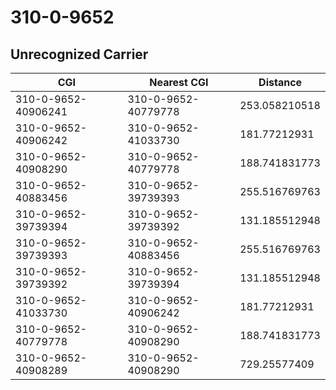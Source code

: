 # 310-0-9652
## Unrecognized Carrier


| CGI | Nearest CGI | Distance |
|-----|-------------|----------|
| 310-0-9652-40906241 | 310-0-9652-40779778 | 253.058210518 |
| 310-0-9652-40906242 | 310-0-9652-41033730 | 181.77212931 |
| 310-0-9652-40908290 | 310-0-9652-40779778 | 188.741831773 |
| 310-0-9652-40883456 | 310-0-9652-39739393 | 255.516769763 |
| 310-0-9652-39739394 | 310-0-9652-39739392 | 131.185512948 |
| 310-0-9652-39739393 | 310-0-9652-40883456 | 255.516769763 |
| 310-0-9652-39739392 | 310-0-9652-39739394 | 131.185512948 |
| 310-0-9652-41033730 | 310-0-9652-40906242 | 181.77212931 |
| 310-0-9652-40779778 | 310-0-9652-40908290 | 188.741831773 |
| 310-0-9652-40908289 | 310-0-9652-40908290 | 729.25577409 |
